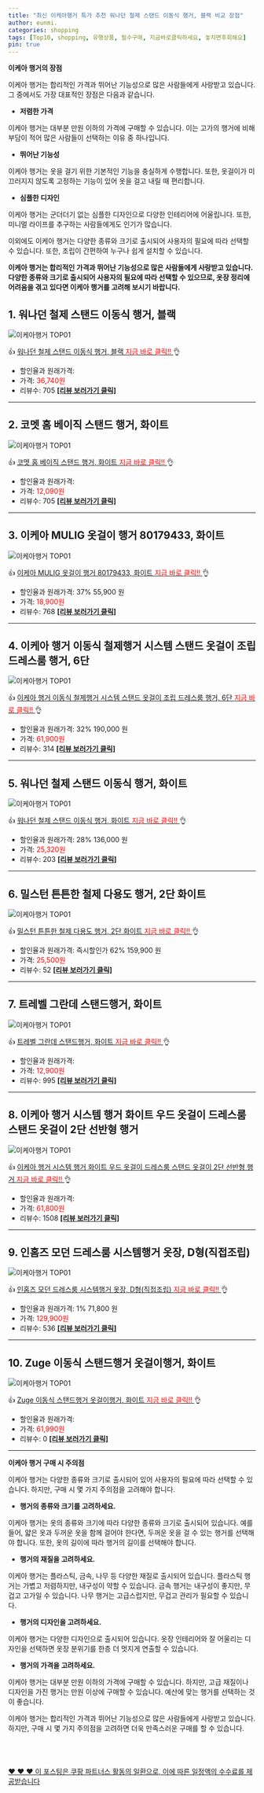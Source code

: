 ```yaml
---
title: "최신 이케아행거 특가 추천 워나던 철제 스탠드 이동식 행거, 블랙 비교 장점"
author: eunmi.
categories: shopping
tags: [Top10, shopping, 유행상품, 필수구매, 지금바로클릭하세요, 놓치면후회해요]
pin: true
---
```

**이케아 행거의 장점**

이케아 행거는 합리적인 가격과 뛰어난 기능성으로 많은 사람들에게 사랑받고 있습니다. 그 중에서도 가장 대표적인 장점은 다음과 같습니다.

* **저렴한 가격**

이케아 행거는 대부분 만원 이하의 가격에 구매할 수 있습니다. 이는 고가의 행거에 비해 부담이 적어 많은 사람들이 선택하는 이유 중 하나입니다.

* **뛰어난 기능성**

이케아 행거는 옷을 걸기 위한 기본적인 기능을 충실하게 수행합니다. 또한, 옷걸이가 미끄러지지 않도록 고정하는 기능이 있어 옷을 걸고 내릴 때 편리합니다.

* **심플한 디자인**

이케아 행거는 군더더기 없는 심플한 디자인으로 다양한 인테리어에 어울립니다. 또한, 미니멀 라이프를 추구하는 사람들에게도 인기가 많습니다.

이외에도 이케아 행거는 다양한 종류와 크기로 출시되어 사용자의 필요에 따라 선택할 수 있습니다. 또한, 조립이 간편하여 누구나 쉽게 설치할 수 있습니다.

**이케아 행거는 합리적인 가격과 뛰어난 기능성으로 많은 사람들에게 사랑받고 있습니다. 다양한 종류와 크기로 출시되어 사용자의 필요에 따라 선택할 수 있으므로, 옷장 정리에 어려움을 겪고 있다면 이케아 행거를 고려해 보시기 바랍니다.**

   

## 1. 워나던 철제 스탠드 이동식 행거, 블랙

![이케아행거 TOP01](https://thumbnail10.coupangcdn.com/thumbnails/remote/230x230ex/image/vendor_inventory/5788/26e6f54704205375e456768f1311a3b169176e2a273eb2e28bda810bf489.png)


👍 [워나던 철제 스탠드 이동식 행거, 블랙 <font color=red> 지금 바로 클릭!! </font> ](https://link.coupang.com/re/AFFSDP?lptag=AF3617701&subid=GithubCoopas&pageKey=7600851672&traceid=V0-153&itemId=20106085332&vendorItemId=86636806336) 👌 


- 할인율과 원래가격: 
- 가격: <span style='color:red'>36,740원</span>
- 리뷰수: 705  [**[리뷰 보러가기 클릭]**](https://link.coupang.com/re/AFFSDP?lptag=AF3617701&subid=GithubCoopas&pageKey=7600851672&traceid=V0-153&itemId=20106085332&vendorItemId=86636806336)

---


   

## 2. 코멧 홈 베이직 스탠드 행거, 화이트

![이케아행거 TOP01](https://thumbnail7.coupangcdn.com/thumbnails/remote/230x230ex/image/retail/images/671461059947498-64e368ec-9cf2-471b-8b8d-b5e37300eda5.jpg)


👍 [코멧 홈 베이직 스탠드 행거, 화이트 <font color=red> 지금 바로 클릭!! </font> ](https://link.coupang.com/re/AFFSDP?lptag=AF3617701&subid=GithubCoopas&pageKey=1676362802&traceid=V0-153&itemId=2856014460&vendorItemId=85803393811) 👌 


- 할인율과 원래가격: 
- 가격: <span style='color:red'>12,090원</span>
- 리뷰수: 705  [**[리뷰 보러가기 클릭]**](https://link.coupang.com/re/AFFSDP?lptag=AF3617701&subid=GithubCoopas&pageKey=1676362802&traceid=V0-153&itemId=2856014460&vendorItemId=85803393811)

---


   

## 3. 이케아 MULIG 옷걸이 행거 80179433, 화이트

![이케아행거 TOP01](https://thumbnail8.coupangcdn.com/thumbnails/remote/230x230ex/image/vendor_inventory/8665/3546c1da9e414a9e59cfc9ccc2278bd70982946e96ec5ab401f14d72b439.jpeg)


👍 [이케아 MULIG 옷걸이 행거 80179433, 화이트 <font color=red> 지금 바로 클릭!! </font> ](https://link.coupang.com/re/AFFSDP?lptag=AF3617701&subid=GithubCoopas&pageKey=20471138&traceid=V0-153&itemId=80642512&vendorItemId=84422944327) 👌 


- 할인율과 원래가격: 37%  55,900   원
- 가격: <span style='color:red'>18,900원</span>
- 리뷰수: 768  [**[리뷰 보러가기 클릭]**](https://link.coupang.com/re/AFFSDP?lptag=AF3617701&subid=GithubCoopas&pageKey=20471138&traceid=V0-153&itemId=80642512&vendorItemId=84422944327)

---


   

## 4. 이케아 행거 이동식 철제행거 시스템 스탠드 옷걸이 조립 드레스룸 행거, 6단

![이케아행거 TOP01](https://thumbnail8.coupangcdn.com/thumbnails/remote/230x230ex/image/vendor_inventory/58c4/e084afc57ab6787b2d4bcbd910b5c31ba6c29f54ea086259934887fe226c.jpg)


👍 [이케아 행거 이동식 철제행거 시스템 스탠드 옷걸이 조립 드레스룸 행거, 6단 <font color=red> 지금 바로 클릭!! </font> ](https://link.coupang.com/re/AFFSDP?lptag=AF3617701&subid=GithubCoopas&pageKey=6812273825&traceid=V0-153&itemId=16119349773&vendorItemId=83316207273) 👌 


- 할인율과 원래가격: 32%  190,000   원
- 가격: <span style='color:red'>61,900원</span>
- 리뷰수: 314  [**[리뷰 보러가기 클릭]**](https://link.coupang.com/re/AFFSDP?lptag=AF3617701&subid=GithubCoopas&pageKey=6812273825&traceid=V0-153&itemId=16119349773&vendorItemId=83316207273)

---


   

## 5. 워나던 철제 스탠드 이동식 행거, 화이트

![이케아행거 TOP01](https://thumbnail6.coupangcdn.com/thumbnails/remote/230x230ex/image/vendor_inventory/b9a8/750fc51fd17676056539f5e938700291e9d4ae229de02950b471b47673ee.png)


👍 [워나던 철제 스탠드 이동식 행거, 화이트 <font color=red> 지금 바로 클릭!! </font> ](https://link.coupang.com/re/AFFSDP?lptag=AF3617701&subid=GithubCoopas&pageKey=7600851672&traceid=V0-153&itemId=20106242774&vendorItemId=86636806323) 👌 


- 할인율과 원래가격: 28%  136,000   원
- 가격: <span style='color:red'>25,320원</span>
- 리뷰수: 203  [**[리뷰 보러가기 클릭]**](https://link.coupang.com/re/AFFSDP?lptag=AF3617701&subid=GithubCoopas&pageKey=7600851672&traceid=V0-153&itemId=20106242774&vendorItemId=86636806323)

---


   

## 6. 밀스턴 튼튼한 철제 다용도 행거, 2단 화이트

![이케아행거 TOP01](https://thumbnail9.coupangcdn.com/thumbnails/remote/230x230ex/image/vendor_inventory/9b76/815bb99fdadcb9dd0e27f5dadea18be0c063b153a971715ec21a372e5dbb.jpg)


👍 [밀스턴 튼튼한 철제 다용도 행거, 2단 화이트 <font color=red> 지금 바로 클릭!! </font> ](https://link.coupang.com/re/AFFSDP?lptag=AF3617701&subid=GithubCoopas&pageKey=7153619346&traceid=V0-153&itemId=17989863897&vendorItemId=86705039718) 👌 


- 할인율과 원래가격: 즉시할인가 62%  159,900   원
- 가격: <span style='color:red'>25,500원</span>
- 리뷰수: 52  [**[리뷰 보러가기 클릭]**](https://link.coupang.com/re/AFFSDP?lptag=AF3617701&subid=GithubCoopas&pageKey=7153619346&traceid=V0-153&itemId=17989863897&vendorItemId=86705039718)

---


   

## 7. 트레벨 그란데 스탠드행거, 화이트

![이케아행거 TOP01](https://thumbnail8.coupangcdn.com/thumbnails/remote/230x230ex/image/retail/images/60821274631147-db3ec292-4a6c-4501-8fe8-2f2fe5f3f3cf.jpg)


👍 [트레벨 그란데 스탠드행거, 화이트 <font color=red> 지금 바로 클릭!! </font> ](https://link.coupang.com/re/AFFSDP?lptag=AF3617701&subid=GithubCoopas&pageKey=210724295&traceid=V0-153&itemId=628455595&vendorItemId=4649595987) 👌 


- 할인율과 원래가격: 
- 가격: <span style='color:red'>12,900원</span>
- 리뷰수: 995  [**[리뷰 보러가기 클릭]**](https://link.coupang.com/re/AFFSDP?lptag=AF3617701&subid=GithubCoopas&pageKey=210724295&traceid=V0-153&itemId=628455595&vendorItemId=4649595987)

---


   

## 8. 이케아 행거 시스템 행거 화이트 우드 옷걸이 드레스룸 스탠드 옷걸이 2단 선반형 행거

![이케아행거 TOP01](https://thumbnail10.coupangcdn.com/thumbnails/remote/230x230ex/image/vendor_inventory/6f1b/5ba2cc5ca280aab309cbe5ca14eff8751bc70837771a098ae5cfdd03f78e.jpg)


👍 [이케아 행거 시스템 행거 화이트 우드 옷걸이 드레스룸 스탠드 옷걸이 2단 선반형 행거 <font color=red> 지금 바로 클릭!! </font> ](https://link.coupang.com/re/AFFSDP?lptag=AF3617701&subid=GithubCoopas&pageKey=6942739470&traceid=V0-153&itemId=16841090802&vendorItemId=84020319515) 👌 


- 할인율과 원래가격: 
- 가격: <span style='color:red'>61,800원</span>
- 리뷰수: 1508  [**[리뷰 보러가기 클릭]**](https://link.coupang.com/re/AFFSDP?lptag=AF3617701&subid=GithubCoopas&pageKey=6942739470&traceid=V0-153&itemId=16841090802&vendorItemId=84020319515)

---


   

## 9. 인홈즈 모던 드레스룸 시스템행거 옷장, D형(직접조립)

![이케아행거 TOP01](https://thumbnail10.coupangcdn.com/thumbnails/remote/230x230ex/image/vendor_inventory/7643/72a2e62cded4f47253fc289cd0f33aad9a0562b09de0d8f744d17f870dc6.jpg)


👍 [인홈즈 모던 드레스룸 시스템행거 옷장, D형(직접조립) <font color=red> 지금 바로 클릭!! </font> ](https://link.coupang.com/re/AFFSDP?lptag=AF3617701&subid=GithubCoopas&pageKey=2197800670&traceid=V0-153&itemId=3739362966&vendorItemId=71724530667) 👌 


- 할인율과 원래가격: 1%  71,800   원
- 가격: <span style='color:red'>129,900원</span>
- 리뷰수: 536  [**[리뷰 보러가기 클릭]**](https://link.coupang.com/re/AFFSDP?lptag=AF3617701&subid=GithubCoopas&pageKey=2197800670&traceid=V0-153&itemId=3739362966&vendorItemId=71724530667)

---


   

## 10. Zuge 이동식 스탠드행거 옷걸이행거, 화이트

![이케아행거 TOP01](https://thumbnail8.coupangcdn.com/thumbnails/remote/230x230ex/image/vendor_inventory/a400/3da21bbf52a07807e88bec92ce387581a3a1a8016ee5d61101f522e836e4.jpg)


👍 [Zuge 이동식 스탠드행거 옷걸이행거, 화이트 <font color=red> 지금 바로 클릭!! </font> ](https://link.coupang.com/re/AFFSDP?lptag=AF3617701&subid=GithubCoopas&pageKey=7075702430&traceid=V0-153&itemId=17585776497&vendorItemId=85500597997) 👌 


- 할인율과 원래가격: 
- 가격: <span style='color:red'>61,990원</span>
- 리뷰수: 0  [**[리뷰 보러가기 클릭]**](https://link.coupang.com/re/AFFSDP?lptag=AF3617701&subid=GithubCoopas&pageKey=7075702430&traceid=V0-153&itemId=17585776497&vendorItemId=85500597997)

---
**이케아 행거 구매 시 주의점**

이케아 행거는 다양한 종류와 크기로 출시되어 있어 사용자의 필요에 따라 선택할 수 있습니다. 하지만, 구매 시 몇 가지 주의점을 고려해야 합니다.

* **행거의 종류와 크기를 고려하세요.**

이케아 행거는 옷의 종류와 크기에 따라 다양한 종류와 크기로 출시되어 있습니다. 예를 들어, 얇은 옷과 두꺼운 옷을 함께 걸어야 한다면, 두꺼운 옷을 걸 수 있는 행거를 선택해야 합니다. 또한, 옷의 길이에 따라 행거의 길이를 선택해야 합니다.

* **행거의 재질을 고려하세요.**

이케아 행거는 플라스틱, 금속, 나무 등 다양한 재질로 출시되어 있습니다. 플라스틱 행거는 가볍고 저렴하지만, 내구성이 약할 수 있습니다. 금속 행거는 내구성이 좋지만, 무겁고 고가일 수 있습니다. 나무 행거는 고급스럽지만, 무겁고 관리가 필요할 수 있습니다.

* **행거의 디자인을 고려하세요.**

이케아 행거는 다양한 디자인으로 출시되어 있습니다. 옷장 인테리어와 잘 어울리는 디자인을 선택하면 옷장 분위기를 한층 더 멋지게 연출할 수 있습니다.

* **행거의 가격을 고려하세요.**

이케아 행거는 대부분 만원 이하의 가격에 구매할 수 있습니다. 하지만, 고급 재질이나 디자인을 가진 행거는 만원 이상에 구매할 수 있습니다. 예산에 맞는 행거를 선택하는 것이 좋습니다.

이케아 행거는 합리적인 가격과 뛰어난 기능성으로 많은 사람들에게 사랑받고 있습니다. 하지만, 구매 시 몇 가지 주의점을 고려하면 더욱 만족스러운 구매를 할 수 있습니다.<br><br><br><br><br> [ ❤ ❤ ❤ 이 포스팅은 쿠팡 파트너스 활동의 일환으로, 이에 따른 일정액의 수수료를 제공받습니다](https://link.coupang.com/a/bcEFyh)